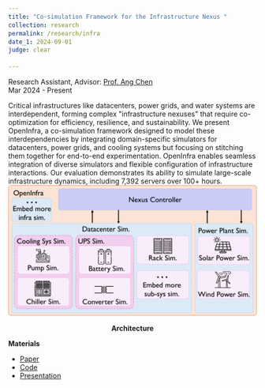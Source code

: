 ```yaml
---
title: "Co-simulation Framework for the Infrastructure Nexus "
collection: research
permalink: /research/infra
date_1: 2024-09-01
judge: clear

---
```

<p>Research Assistant, Advisor: <a href="https://web.eecs.umich.edu/~chenang/">Prof. Ang Chen</a> 
<br>Mar 2024 - Present</p>
Critical infrastructures like datacenters, power grids, and water systems are interdependent, forming complex "infrastructure nexuses" that require co-optimization for efficiency, resilience, and sustainability. We present OpenInfra, a co-simulation framework designed to model these interdependencies by integrating domain-specific simulators for datacenters, power grids, and cooling systems but focusing on stitching them together for end-to-end experimentation. OpenInfra enables seamless integration of diverse simulators and flexible configuration of infrastructure interactions. Our evaluation demonstrates its ability to simulate large-scale infrastructure dynamics, including 7,392 servers over 100+ hours.

<br>
<img src='/images/openinfra-overview.png'>
<p><center><b>Architecture</b></center></p>

**Materials**
<ul>
<li><a href="https://hotinfra24.github.io/papers/hotinfra24-final1.pdf">Paper</a></li>
<li><a href="https://github.com/JhengLu/OpenInfra">Code</a></li>
<li><a href="/files/OpenInfra-HotInfra-24-slides.pdf">Presentation</a></li>
</ul>
